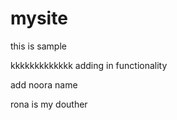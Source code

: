 # mysite
this is sample

kkkkkkkkkkkkk
adding in functionality



add noora name

rona is my douther
